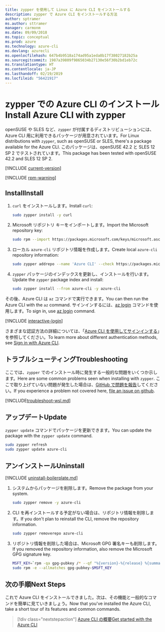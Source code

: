 ```yaml
---
title: zypper を使用して Linux に Azure CLI をインストールする
description: zypper で Azure CLI をインストールする方法
author: sptramer
ms.author: sttramer
manager: carmonm
ms.date: 09/09/2018
ms.topic: conceptual
ms.prod: azure
ms.technology: azure-cli
ms.devlang: azurecli
ms.openlocfilehash: 647b4b9518a174ad95a1eda8b17f38027182b25a
ms.sourcegitcommit: 1987a39809f9865034b27130e56f30b2bd1eb72c
ms.translationtype: HT
ms.contentlocale: ja-JP
ms.lasthandoff: 02/19/2019
ms.locfileid: "56421917"
---
```

# <a name="install-azure-cli-with-zypper"></a><span data-ttu-id="a9fd3-103">zypper での Azure CLI のインストール</span><span class="sxs-lookup"><span data-stu-id="a9fd3-103">Install Azure CLI with zypper</span></span>

<span data-ttu-id="a9fd3-104">openSUSE や SLES など、`zypper` が付属するディストリビューションには、Azure CLI 用に利用できるパッケージが用意されています。</span><span class="sxs-lookup"><span data-stu-id="a9fd3-104">For Linux distributions with `zypper`, such as openSUSE or SLES, there's a package available for the Azure CLI.</span></span> <span data-ttu-id="a9fd3-105">このパッケージは、openSUSE 42.2 と SLES 12 SP 2 でテストされています。</span><span class="sxs-lookup"><span data-stu-id="a9fd3-105">This package has been tested with openSUSE 42.2 and SLES 12 SP 2.</span></span>

[!INCLUDE [current-version](includes/current-version.md)]

[!INCLUDE [rpm-warning](includes/rpm-warning.md)]

## <a name="install"></a><span data-ttu-id="a9fd3-106">Install</span><span class="sxs-lookup"><span data-stu-id="a9fd3-106">Install</span></span>

1. <span data-ttu-id="a9fd3-107">`curl` をインストールします。</span><span class="sxs-lookup"><span data-stu-id="a9fd3-107">Install `curl`:</span></span>

   ```bash
   sudo zypper install -y curl
   ```

2. <span data-ttu-id="a9fd3-108">Microsoft リポジトリ キーをインポートします。</span><span class="sxs-lookup"><span data-stu-id="a9fd3-108">Import the Microsoft repository key:</span></span>

   ```bash
   sudo rpm --import https://packages.microsoft.com/keys/microsoft.asc
   ```

3. <span data-ttu-id="a9fd3-109">ローカル `azure-cli` リポジトリ情報を作成します。</span><span class="sxs-lookup"><span data-stu-id="a9fd3-109">Create local `azure-cli` repository information:</span></span>

   ```bash
   sudo zypper addrepo --name 'Azure CLI' --check https://packages.microsoft.com/yumrepos/azure-cli azure-cli
   ```

4. <span data-ttu-id="a9fd3-110">`zypper` パッケージのインデックスを更新し、インストールを行います。</span><span class="sxs-lookup"><span data-stu-id="a9fd3-110">Update the `zypper` package index and install:</span></span>

   ```bash
   sudo zypper install --from azure-cli -y azure-cli
   ```

<span data-ttu-id="a9fd3-111">その後、Azure CLI は `az` コマンドで実行できます。</span><span class="sxs-lookup"><span data-stu-id="a9fd3-111">You can then run the Azure CLI with the `az` command.</span></span> <span data-ttu-id="a9fd3-112">サインインするには、[az login](/cli/azure/reference-index#az-login) コマンドを使用します。</span><span class="sxs-lookup"><span data-stu-id="a9fd3-112">To sign in, use [az login](/cli/azure/reference-index#az-login) command.</span></span>

[!INCLUDE [interactive-login](includes/interactive-login.md)]

<span data-ttu-id="a9fd3-113">さまざまな認証方法の詳細については、「[Azure CLI を使用してサインインする](authenticate-azure-cli.md)」を参照してください。</span><span class="sxs-lookup"><span data-stu-id="a9fd3-113">To learn more about different authentication methods, see [Sign in with Azure CLI](authenticate-azure-cli.md).</span></span>

## <a name="troubleshooting"></a><span data-ttu-id="a9fd3-114">トラブルシューティング</span><span class="sxs-lookup"><span data-stu-id="a9fd3-114">Troubleshooting</span></span>

<span data-ttu-id="a9fd3-115">ここでは、`zypper` でのインストール時に発生する一般的な問題をいくつか示します。</span><span class="sxs-lookup"><span data-stu-id="a9fd3-115">Here are some common problems seen when installing with `zypper`.</span></span> <span data-ttu-id="a9fd3-116">ここで取り上げていない問題が発生した場合は、[GitHub で問題を報告](https://github.com/Azure/azure-cli/issues)してください。</span><span class="sxs-lookup"><span data-stu-id="a9fd3-116">If you experience a problem not covered here, [file an issue on github](https://github.com/Azure/azure-cli/issues).</span></span>

[!INCLUDE[troubleshoot-wsl.md](includes/troubleshoot-wsl.md)]

## <a name="update"></a><span data-ttu-id="a9fd3-117">アップデート</span><span class="sxs-lookup"><span data-stu-id="a9fd3-117">Update</span></span>

<span data-ttu-id="a9fd3-118">`zypper update` コマンドでパッケージを更新できます。</span><span class="sxs-lookup"><span data-stu-id="a9fd3-118">You can update the package with the `zypper update` command.</span></span>

```bash
sudo zypper refresh
sudo zypper update azure-cli
```

## <a name="uninstall"></a><span data-ttu-id="a9fd3-119">アンインストール</span><span class="sxs-lookup"><span data-stu-id="a9fd3-119">Uninstall</span></span>

[!INCLUDE [uninstall-boilerplate.md](includes/uninstall-boilerplate.md)]

1. <span data-ttu-id="a9fd3-120">システムからパッケージを削除します。</span><span class="sxs-lookup"><span data-stu-id="a9fd3-120">Remove the package from your system.</span></span>

    ```bash
    sudo zypper remove -y azure-cli
    ```

2. <span data-ttu-id="a9fd3-121">CLI を再インストールする予定がない場合は、リポジトリ情報を削除します。</span><span class="sxs-lookup"><span data-stu-id="a9fd3-121">If you don't plan to reinstall the CLI, remove the repository information.</span></span>

   ```bash
   sudo zypper removerepo azure-cli
   ```

3. <span data-ttu-id="a9fd3-122">リポジトリ情報を削除した場合は、Microsoft GPG 署名キーも削除します。</span><span class="sxs-lookup"><span data-stu-id="a9fd3-122">If you removed the repository information, also remove the Microsoft GPG signature key.</span></span>

   ```bash
   MSFT_KEY=`rpm -qa gpg-pubkey /* --qf "%{version}-%{release} %{summary}\n" | grep Microsoft | awk '{print $1}'`
   sudo rpm -e --allmatches gpg-pubkey-$MSFT_KEY
   ```

## <a name="next-steps"></a><span data-ttu-id="a9fd3-123">次の手順</span><span class="sxs-lookup"><span data-stu-id="a9fd3-123">Next Steps</span></span>

<span data-ttu-id="a9fd3-124">これで Azure CLI をインストールできました。次は、その機能と一般的なコマンドを簡単に見ていきましょう。</span><span class="sxs-lookup"><span data-stu-id="a9fd3-124">Now that you've installed the Azure CLI, take a short tour of its features and common commands.</span></span>

> [!div class="nextstepaction"]
> [<span data-ttu-id="a9fd3-125">Azure CLI の概要</span><span class="sxs-lookup"><span data-stu-id="a9fd3-125">Get started with the Azure CLI</span></span>](get-started-with-azure-cli.md)
